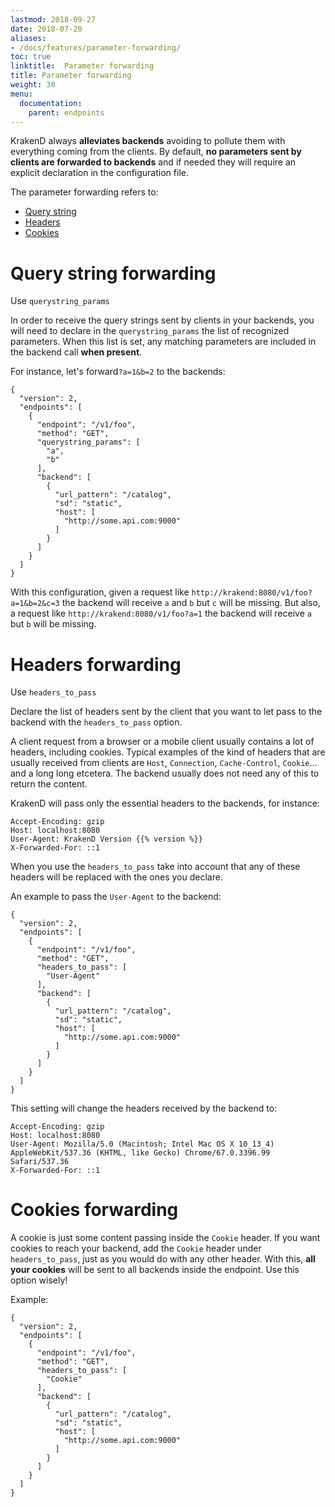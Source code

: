 ```yaml
---
lastmod: 2018-09-27
date: 2018-07-20
aliases:
- /docs/features/parameter-forwarding/
toc: true
linktitle:  Parameter forwarding
title: Parameter forwarding
weight: 30
menu:
  documentation:
    parent: endpoints
---
```

KrakenD always **alleviates backends** avoiding to pollute them with everything coming from the clients. By default, **no parameters sent by clients are forwarded to backends** and if needed they will require an explicit declaration in the configuration file.

The parameter forwarding refers to:

- [Query string](#query-string-forwarding)
- [Headers](#headers-forwarding)
- [Cookies](#cookies-forwarding)

# Query string forwarding
Use `querystring_params`

In order to receive the query strings sent by clients in your backends, you will need to declare in the `querystring_params` the list of recognized parameters. When this list is set, any matching parameters are included in the backend call **when present**.

For instance, let's forward`?a=1&b=2` to the backends:

	{
	  "version": 2,
	  "endpoints": [
	    {
	      "endpoint": "/v1/foo",
	      "method": "GET",
	      "querystring_params": [
	        "a",
	        "b"
	      ],
	      "backend": [
	        {
	          "url_pattern": "/catalog",
	          "sd": "static",
	          "host": [
	            "http://some.api.com:9000"
	          ]
	        }
	      ]
	    }
	  ]
	}

With this configuration, given a request like `http://krakend:8080/v1/foo?a=1&b=2&c=3` the backend will receive `a` and `b` but `c` will be missing. But also, a request like `http://krakend:8080/v1/foo?a=1` the backend will receive `a` but `b` will be missing.

# Headers forwarding
Use `headers_to_pass`

Declare the list of headers sent by the client that you want to let pass to the backend with the `headers_to_pass` option.

A client request from a browser or a mobile client usually contains a lot of headers, including cookies. Typical examples of the kind of headers that are usually received from clients are `Host`, `Connection`, `Cache-Control`, `Cookie`... and a long long etcetera. The backend usually does not need any of this to return the content.

KrakenD will pass only the essential headers to the backends, for instance:

	Accept-Encoding: gzip
    Host: localhost:8080
    User-Agent: KrakenD Version {{% version %}}
    X-Forwarded-For: ::1

 When you use the `headers_to_pass` take into account that any of these headers will be replaced with the ones you declare.

 An example to pass the `User-Agent` to the backend:

	{
	  "version": 2,
	  "endpoints": [
	    {
	      "endpoint": "/v1/foo",
	      "method": "GET",
	      "headers_to_pass": [
        	"User-Agent"
      	  ],
	      "backend": [
	        {
	          "url_pattern": "/catalog",
	          "sd": "static",
	          "host": [
	            "http://some.api.com:9000"
	          ]
	        }
	      ]
	    }
	  ]
	}

This setting will change the headers received by the backend to:

	Accept-Encoding: gzip
    Host: localhost:8080
    User-Agent: Mozilla/5.0 (Macintosh; Intel Mac OS X 10_13_4) AppleWebKit/537.36 (KHTML, like Gecko) Chrome/67.0.3396.99 Safari/537.36
    X-Forwarded-For: ::1

# Cookies forwarding
A cookie is just some content passing inside the `Cookie` header. If you want cookies to reach your backend, add the `Cookie` header under `headers_to_pass`, just as you would do with any other header. With this, **all your cookies** will be sent to all backends inside the endpoint. Use this option wisely!

Example:

	{
	  "version": 2,
	  "endpoints": [
	    {
	      "endpoint": "/v1/foo",
	      "method": "GET",
	      "headers_to_pass": [
        	"Cookie"
      	  ],
	      "backend": [
	        {
	          "url_pattern": "/catalog",
	          "sd": "static",
	          "host": [
	            "http://some.api.com:9000"
	          ]
	        }
	      ]
	    }
	  ]
	}
